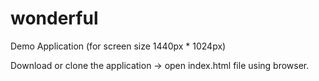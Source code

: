 # wonderful
Demo Application (for screen size 1440px * 1024px)

Download or clone the application
-> open index.html file using browser.


